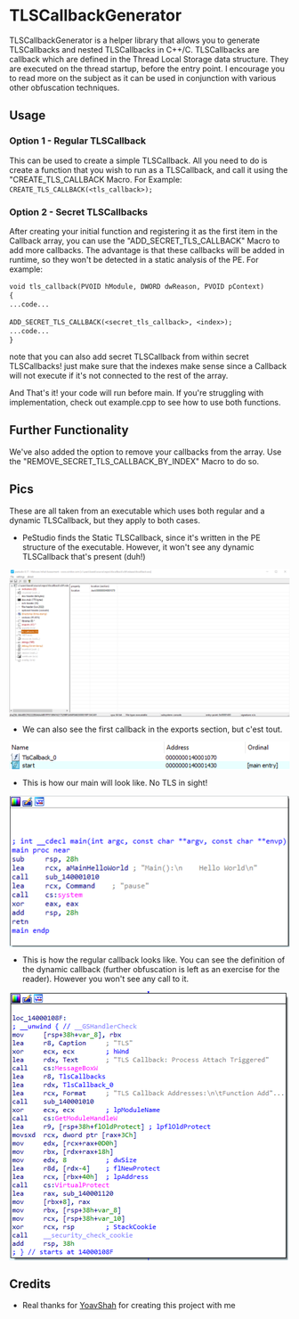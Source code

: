 # TLSCallbackGenerator
TLSCallbackGenerator is a helper library that allows you to generate TLSCallbacks and nested TLSCallbacks in C++/C.
TLSCallbacks are callback which are defined in the Thread Local Storage data structure. They are executed on the thread startup, before the entry point.
I encourage you to read more on the subject as it can be used in conjunction with various other obfuscation techniques. 

  ## Usage
  ### Option 1 - Regular TLSCallback
  This can be used to create a simple TLSCallback. All you need to do is create a function that you wish to run as a TLSCallback, and call it using the "CREATE_TLS_CALLBACK Macro. 
  For Example:
 `CREATE_TLS_CALLBACK(<tls_callback>);`
  ### Option 2 - Secret TLSCallbacks
  After creating your initial function and registering it as the first item in the Callback array, you can use the "ADD_SECRET_TLS_CALLBACK" Macro to add more callbacks. The advantage is that these callbacks will be added in runtime, so they won't be detected in a static analysis of the PE.
  For example:
   ```
   void tls_callback(PVOID hModule, DWORD dwReason, PVOID pContext)
  {
  ...code...
  
  ADD_SECRET_TLS_CALLBACK(<secret_tls_callback>, <index>);
  ...code...
  }
  ```
  note that you can also add secret TLSCallback from within secret TLSCallbacks! just make sure that the indexes make sense since a Callback will not execute if it's not connected to the rest of the array.
  
  And That's it! your code will run before main. If you're struggling with implementation, check out example.cpp to see how to use both functions.

## Further Functionality
We've also added the option to remove your callbacks from the array. Use the "REMOVE_SECRET_TLS_CALLBACK_BY_INDEX" Macro to do so.

  ## Pics
  These are all taken from an executable which uses both regular and a dynamic TLSCallback, but they apply to both cases.
  
  * PeStudio finds the Static TLSCallback, since it's written in the PE structure of the executable. However, it won't see any dynamic TLSCallback that's present (duh!)
<img align="center" src="https://raw.githubusercontent.com/barakinio/TLSCallbackGenerator/master/images/PeStudio.png" />

  * We can also see the first callback in the exports section, but c'est tout.
<img align="center" src="https://raw.githubusercontent.com/barakinio/TLSCallbackGenerator/master/images/exports.png" />

  * This is how our main will look like. No TLS in sight!
<img align="center" src="https://raw.githubusercontent.com/barakinio/TLSCallbackGenerator/master/images/main.png" />

  * This is how the regular callback looks like. You can see the definition of the dynamic callback (further obfuscation is left as an exercise for the reader). However you won't see any call to it.
<img align="center" src="https://raw.githubusercontent.com/barakinio/TLSCallbackGenerator/master/images/Initial%20callback.png" />



  ## Credits
  * Real thanks for [YoavShah](https://github.com/yoavshah) for creating this project with me 
